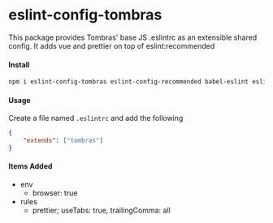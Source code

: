 # eslint-config-tombras

This package provides Tombras' base JS .eslintrc as an extensible shared config. It adds vue and prettier on top of eslint:recommended

#### Install

```sh
npm i eslint-config-tombras eslint-config-recommended babel-eslint eslint-plugin-prettier prettier eslint-plugin-vue eslint@4 eslint-plugin-import@2 --save-dev
```

#### Usage

Create a file named `.eslintrc` and add the following

```json
{
	"extends": ["tombras"]
}
```

#### Items Added

- env
  - browser: true
- rules
  - prettier; useTabs: true, trailingComma: all
